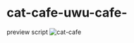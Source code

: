 # cat-cafe-uwu-cafe-
preview script
![cat-cafe](https://user-images.githubusercontent.com/73234330/179915280-188333c5-7b2b-49d9-96c0-969332c07ead.png)
